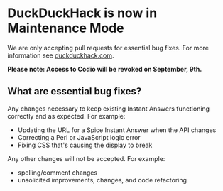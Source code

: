 # DuckDuckHack is now in Maintenance Mode

We are only accepting pull requests for essential bug fixes. For more information see [duckduckhack.com](https://duckduckhack.com).

**Please note: Access to Codio will be revoked on September, 9th.**

## What are essential bug fixes?

Any changes necessary to keep existing Instant Answers functioning correctly and as expected. For example:

  - Updating the URL for a Spice Instant Answer when the API changes
  - Correcting a Perl or JavaScript logic error
  - Fixing CSS that's causing the display to break

Any other changes will not be accepted. For example:

  - spelling/comment changes
  - unsolicited improvements, changes, and code refactoring
